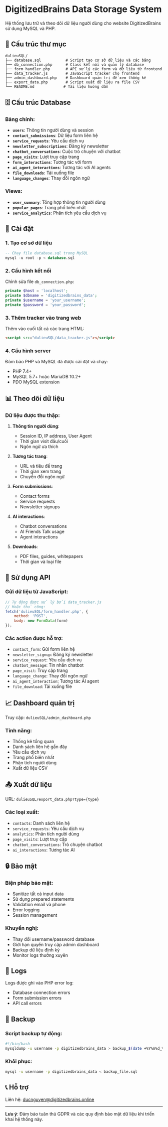 # DigitizedBrains Data Storage System

Hệ thống lưu trữ và theo dõi dữ liệu người dùng cho website DigitizedBrains sử dụng MySQL và PHP.

## 📁 Cấu trúc thư mục

```
dulieuSQL/
├── database.sql           # Script tạo cơ sở dữ liệu và các bảng
├── db_connection.php      # Class kết nối và quản lý database
├── form_handler.php       # API xử lý các form và dữ liệu từ frontend
├── data_tracker.js        # JavaScript tracker cho frontend
├── admin_dashboard.php    # Dashboard quản trị để xem thống kê
├── export_data.php        # Script xuất dữ liệu ra file CSV
└── README.md             # Tài liệu hướng dẫn
```

## 🗄️ Cấu trúc Database

### Bảng chính:
- **`users`**: Thông tin người dùng và session
- **`contact_submissions`**: Dữ liệu form liên hệ
- **`service_requests`**: Yêu cầu dịch vụ
- **`newsletter_subscriptions`**: Đăng ký newsletter
- **`chatbot_conversations`**: Cuộc trò chuyện với chatbot
- **`page_visits`**: Lượt truy cập trang
- **`form_interactions`**: Tương tác với form
- **`ai_agent_interactions`**: Tương tác với AI agents
- **`file_downloads`**: Tải xuống file
- **`language_changes`**: Thay đổi ngôn ngữ

### Views:
- **`user_summary`**: Tổng hợp thông tin người dùng
- **`popular_pages`**: Trang phổ biến nhất
- **`service_analytics`**: Phân tích yêu cầu dịch vụ

## 🚀 Cài đặt

### 1. Tạo cơ sở dữ liệu

```sql
-- Chạy file database.sql trong MySQL
mysql -u root -p < database.sql
```

### 2. Cấu hình kết nối

Chỉnh sửa file `db_connection.php`:

```php
private $host = 'localhost';
private $dbname = 'digitizedbrains_data';
private $username = 'your_username';
private $password = 'your_password';
```

### 3. Thêm tracker vào trang web

Thêm vào cuối tất cả các trang HTML:

```html
<script src="dulieuSQL/data_tracker.js"></script>
```

### 4. Cấu hình server

Đảm bảo PHP và MySQL đã được cài đặt và chạy:
- PHP 7.4+
- MySQL 5.7+ hoặc MariaDB 10.2+
- PDO MySQL extension

## 📊 Theo dõi dữ liệu

### Dữ liệu được thu thập:

1. **Thông tin người dùng**:
   - Session ID, IP address, User Agent
   - Thời gian visit đầu/cuối
   - Ngôn ngữ ưa thích

2. **Tương tác trang**:
   - URL và tiêu đề trang
   - Thời gian xem trang
   - Chuyển đổi ngôn ngữ

3. **Form submissions**:
   - Contact forms
   - Service requests
   - Newsletter signups

4. **AI interactions**:
   - Chatbot conversations
   - AI Friends Talk usage
   - Agent interactions

5. **Downloads**:
   - PDF files, guides, whitepapers
   - Thời gian và loại file

## 🔧 Sử dụng API

### Gửi dữ liệu từ JavaScript:

```javascript
// Tự động được xử lý bởi data_tracker.js
// Hoặc thủ công:
fetch('dulieuSQL/form_handler.php', {
    method: 'POST',
    body: new FormData(form)
});
```

### Các action được hỗ trợ:

- `contact_form`: Gửi form liên hệ
- `newsletter_signup`: Đăng ký newsletter
- `service_request`: Yêu cầu dịch vụ
- `chatbot_message`: Tin nhắn chatbot
- `page_visit`: Truy cập trang
- `language_change`: Thay đổi ngôn ngữ
- `ai_agent_interaction`: Tương tác AI agent
- `file_download`: Tải xuống file

## 📈 Dashboard quản trị

Truy cập: `dulieuSQL/admin_dashboard.php`

### Tính năng:
- Thống kê tổng quan
- Danh sách liên hệ gần đây
- Yêu cầu dịch vụ
- Trang phổ biến nhất
- Phân tích người dùng
- Xuất dữ liệu CSV

## 📤 Xuất dữ liệu

URL: `dulieuSQL/export_data.php?type={type}`

### Các loại xuất:
- `contacts`: Danh sách liên hệ
- `service_requests`: Yêu cầu dịch vụ
- `analytics`: Phân tích người dùng
- `page_visits`: Lượt truy cập
- `chatbot_conversations`: Trò chuyện chatbot
- `ai_interactions`: Tương tác AI

## 🔒 Bảo mật

### Biện pháp bảo mật:
- Sanitize tất cả input data
- Sử dụng prepared statements
- Validation email và phone
- Error logging
- Session management

### Khuyến nghị:
- Thay đổi username/password database
- Giới hạn quyền truy cập admin dashboard
- Backup dữ liệu định kỳ
- Monitor logs thường xuyên

## 📝 Logs

Logs được ghi vào PHP error log:
- Database connection errors
- Form submission errors
- API call errors

## 🔄 Backup

### Script backup tự động:

```bash
#!/bin/bash
mysqldump -u username -p digitizedbrains_data > backup_$(date +%Y%m%d_%H%M%S).sql
```

### Khôi phục:

```bash
mysql -u username -p digitizedbrains_data < backup_file.sql
```

## 📞 Hỗ trợ

Liên hệ: ducnguyen@digitizedbrains.online

---

**Lưu ý**: Đảm bảo tuân thủ GDPR và các quy định bảo mật dữ liệu khi triển khai hệ thống này.
